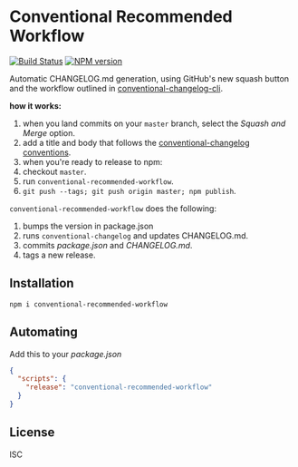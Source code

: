 # Conventional Recommended Workflow

[![Build Status](https://travis-ci.org/bcoe/conventional-recommended-workflow.svg)](https://travis-ci.org/bcoe/conventional-recommended-workflow)
[![NPM version](https://img.shields.io/npm/v/conventional-recommended-workflow.svg)](https://www.npmjs.com/package/conventional-recommended-workflow)

Automatic CHANGELOG.md generation, using GitHub's new squash button and
the workflow outlined in [conventional-changelog-cli](https://github.com/stevemao/conventional-changelog-cli).

**how it works:**

1. when you land commits on your `master` branch, select the _Squash and Merge_ option.
2. add a title and body that follows the [conventional-changelog conventions](https://github.com/stevemao/conventional-changelog-angular/blob/master/convention.md).
3. when you're ready to release to npm:
  1. checkout `master`.
  2. run `conventional-recommended-workflow`.
  3. `git push --tags; git push origin master; npm publish`.

`conventional-recommended-workflow` does the following:

1. bumps the version in package.json
2. runs `conventional-changelog` and updates CHANGELOG.md.
3. commits _package.json_ and _CHANGELOG.md_.
4. tags a new release.

## Installation

`npm i conventional-recommended-workflow`

## Automating

Add this to your _package.json_

```json
{
  "scripts": {
    "release": "conventional-recommended-workflow"
  }
}
```

## License

ISC
